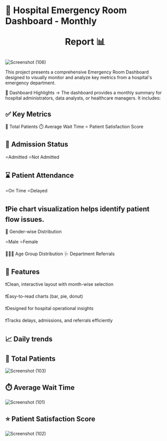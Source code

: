 # 🏥 Hospital Emergency Room Dashboard - Monthly <p align="center">  Report 📊   </p>

 ![Screenshot (106)](https://github.com/user-attachments/assets/008dc561-1563-417c-a0ee-b6327421a302)

 
This project presents a comprehensive Emergency Room Dashboard designed to visually monitor and analyze key metrics from a hospital's emergency department.

📌 Dashboard Highlights ->
The dashboard provides a monthly summary for hospital administrators, data analysts, or healthcare managers. It includes:

##  ✅ Key Metrics

👥 Total Patients     ⏱️ Average Wait Time        ⭐ Patient Satisfaction Score 

 
##  🏨 Admission Status

⭐Admitted    ⭐Not Admitted 

##  ⌛ Patient Attendance

⭐On Time     ⭐Delayed 

## ❗Pie chart visualization helps identify patient flow issues.

🚻 Gender-wise Distribution

⭐Male         ⭐Female 

🧒👨‍🦳 Age Group Distribution         🩺 Department Referrals
 
##  📌 Features

❗Clean, interactive layout with month-wise selection

❗Easy-to-read charts (bar, pie, donut)

❗Designed for hospital operational insights

❗Tracks delays, admissions, and referrals efficiently

##  📈 Daily trends             
   ## 👥 Total Patients 
   ![Screenshot (103)](https://github.com/user-attachments/assets/68df72ce-23ba-499a-a26a-b2b8fdc0b51d)
   ## ⏱️ Average Wait Time 
   ![Screenshot (101)](https://github.com/user-attachments/assets/98f5986a-3aa9-4a3b-8a35-aa50f3aaafec)
   ## ⭐ Patient Satisfaction Score 
   ![Screenshot (102)](https://github.com/user-attachments/assets/c8cd739b-b72c-41ce-8cc1-54c90997ddd7)




 

 







